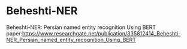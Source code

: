 # Beheshti-NER
Beheshti-NER: Persian named entity recognition Using BERT
paper:https://www.researchgate.net/publication/335812414_Beheshti-NER_Persian_named_entity_recognition_Using_BERT
